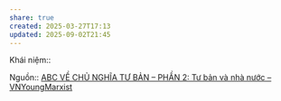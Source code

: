 ```yaml
---
share: true
created: 2025-03-27T17:13
updated: 2025-09-02T21:45
---
```

Khái niệm:: 

Nguồn:: [ABC VỀ CHỦ NGHĨA TƯ BẢN – PHẦN 2: Tư bản và nhà nước – VNYoungMarxist](https://vnmarxist.com/post-2142.html)
